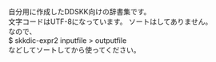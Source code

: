 自分用に作成したDDSKK向けの辞書集です。  
文字コードはUTF-8になっています。
ソートはしてありません。  
なので、  
    $ skkdic-expr2 inputfile > outputfile  
などしてソートしてから使ってください。
